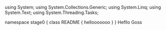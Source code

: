 ﻿using System;
using System.Collections.Generic;
using System.Linq;
using System.Text;
using System.Threading.Tasks;

namespace stage0
{
    class README
    {
    hellooooooo
    }
}
Hefllo Goss